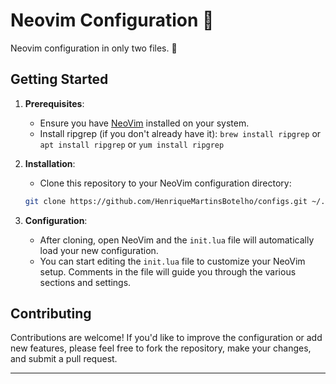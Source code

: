 # Neovim Configuration 👋

Neovim configuration in only two files. 🌟

## Getting Started

1. **Prerequisites**:
   - Ensure you have [NeoVim](https://neovim.io/) installed on your system.
   - Install ripgrep (if you don't already have it): `brew install ripgrep` or `apt install ripgrep` or `yum install ripgrep`
2. **Installation**:

   - Clone this repository to your NeoVim configuration directory:

   ```bash
   git clone https://github.com/HenriqueMartinsBotelho/configs.git ~/.config/nvim
   ```

3. **Configuration**:
   - After cloning, open NeoVim and the `init.lua` file will automatically load your new configuration.
   - You can start editing the `init.lua` file to customize your NeoVim setup. Comments in the file will guide you through the various sections and settings.

## Contributing

Contributions are welcome! If you'd like to improve the configuration or add new features, please feel free to fork the repository, make your changes, and submit a pull request.

---
